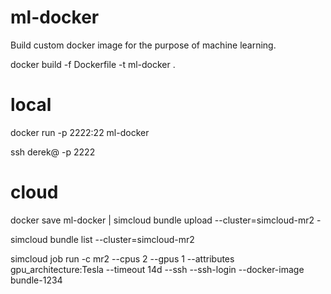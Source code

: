 # ml-docker
Build custom docker image for the purpose of machine learning.


docker build -f Dockerfile -t ml-docker .

# local
docker run -p 2222:22 ml-docker

ssh derek@<host> -p 2222

# cloud
docker save ml-docker | simcloud bundle upload --cluster=simcloud-mr2 -

simcloud bundle list --cluster=simcloud-mr2

simcloud job run -c mr2 --cpus 2 --gpus 1 --attributes gpu_architecture:Tesla --timeout 14d --ssh --ssh-login --docker-image bundle-1234 

